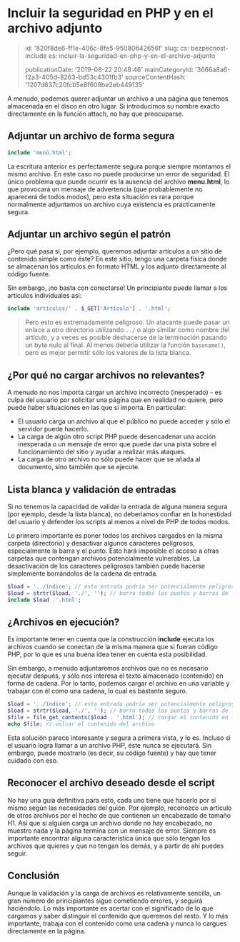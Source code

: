 Incluir la seguridad en PHP y en el archivo adjunto
===================================================

> id: '820f8de6-ff1e-406c-8fe5-95080642656f'
> slug:
> 	cs: bezpecnost-include
> 	es: incluir-la-seguridad-en-php-y-en-el-archivo-adjunto
> 
> publicationDate: '2019-08-22 20:48:46'
> mainCategoryId: '3666a8a6-f2a3-405d-8263-bd53c4301fb3'
> sourceContentHash: '1207d637c20fcb5e8f609be2eb449135'

A menudo, podemos querer adjuntar un archivo a una página que tenemos almacenada en el disco en otro lugar. Si introducimos su nombre exacto directamente en la función attach, no hay que preocuparse.

Adjuntar un archivo de forma segura
--------------------------

```php
include 'menú.html';
```

La escritura anterior es perfectamente segura porque siempre montamos el mismo archivo. En este caso no puede producirse un error de seguridad. El único problema que puede ocurrir es la ausencia del archivo **menu.html**, lo que provocará un mensaje de advertencia (que probablemente no aparecerá de todos modos), pero esta situación es rara porque normalmente adjuntamos un archivo cuya existencia es prácticamente segura.

Adjuntar un archivo según el patrón
--------------------------

¿Pero qué pasa si, por ejemplo, queremos adjuntar artículos a un sitio de contenido simple como éste? En este sitio, tengo una carpeta física donde se almacenan los artículos en formato HTML y los adjunto directamente al código fuente.

Sin embargo, ¡no basta con conectarse! Un principiante puede llamar a los artículos individuales así:

```php
include 'artículos/' . $_GET['Artículo'] . '.html';
```

> Pero esto es extremadamente peligroso. Un atacante puede pasar un enlace a otro directorio utilizando `../` o algo similar como nombre del artículo, y a veces es posible deshacerse de la terminación pasando un byte nulo al final. Al menos debería utilizar la función `basename()`, pero es mejor permitir sólo los valores de la lista blanca.

¿Por qué no cargar archivos no relevantes?
--------------------------

A menudo no nos importa cargar un archivo incorrecto (inesperado) - es culpa del usuario por solicitar una página que en realidad no quiere, pero puede haber situaciones en las que sí importa. En particular:

- El usuario carga un archivo al que el público no puede acceder y sólo el servidor puede hacerlo.
- La carga de algún otro script PHP puede desencadenar una acción inesperada o un mensaje de error que puede dar una pista sobre el funcionamiento del sitio y ayudar a realizar más ataques.
- La carga de otro archivo no sólo puede hacer que se añada al documento, sino también que se ejecute.

Lista blanca y validación de entradas
--------------------------

Si no tenemos la capacidad de validar la entrada de alguna manera segura (por ejemplo, desde la lista blanca), no deberíamos confiar en la honestidad del usuario y defender los scripts al menos a nivel de PHP de todos modos.

Lo primero importante es poner todos los archivos cargados en la misma carpeta (directorio) y desactivar algunos caracteres peligrosos, especialmente la barra y el punto. Esto hará imposible el acceso a otras carpetas que contengan archivos potencialmente vulnerables. La desactivación de los caracteres peligrosos también puede hacerse simplemente borrándolos de la cadena de entrada.

```php
$load = '../índice'; // esta entrada podría ser potencialmente peligrosa
$load = strtr($load, './', ''); // borra todos los puntos y barras de la cadena
include $load .'.html';
```

¿Archivos en ejecución?
--------------------------

Es importante tener en cuenta que la construcción **include** ejecuta los archivos cuando se conectan de la misma manera que si fueran código PHP, por lo que es una buena idea tener en cuenta esta posibilidad.

Sin embargo, a menudo adjuntaremos archivos que no es necesario ejecutar después, y sólo nos interesa el texto almacenado (contenido) en forma de cadena. Por lo tanto, podemos cargar el archivo en una variable y trabajar con él como una cadena, lo cual es bastante seguro.

```php
$load = '../índice'; // esta entrada podría ser potencialmente peligrosa
$load = strtr($load, './', ''); // borra todos los puntos y barras de la cadena
$file = file_get_contents($load . '.html'); // cargar el contenido en la variable
echo $file; // volcar el contenido del archivo
```

Esta solución parece interesante y segura a primera vista, y lo es. Incluso si el usuario logra llamar a un archivo PHP, éste nunca se ejecutará. Sin embargo, puede mostrarlo (es decir, su código fuente) y hay que tener cuidado con eso.

Reconocer el archivo deseado desde el script
--------------------------

No hay una guía definitiva para esto, cada uno tiene que hacerlo por sí mismo según las necesidades del guión. Por ejemplo, reconozco un artículo de otros archivos por el hecho de que contienen un encabezado de tamaño H1. Así que si alguien carga un archivo donde no hay encabezado, no muestro nada y la página termina con un mensaje de error. Siempre es importante encontrar alguna característica única que sólo tengan los archivos que quieres y que no tengan los demás, y a partir de ahí puedes seguir.

Conclusión
--------------------------

Aunque la validación y la carga de archivos es relativamente sencilla, un gran número de principiantes sigue cometiendo errores, y seguirá haciéndolo. Lo más importante es acertar con el significado de lo que cargamos y saber distinguir el contenido que queremos del resto. Y lo más importante, trabaja con el contenido como una cadena y nunca lo cargues directamente en la página.
